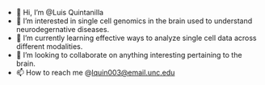 - 👋 Hi, I’m @Luis Quintanilla
- 👀 I’m interested in single cell genomics in the brain used to understand neurodegernative diseases.
- 🌱 I’m currently learning effective ways to analyze single cell data across different modalities.
- 💞️ I’m looking to collaborate on anything interesting pertaining to the brain.
- 📫 How to reach me @lquin003@email.unc.edu

<!---
lquin003/lquin003 is a ✨ special ✨ repository because its `README.md` (this file) appears on your GitHub profile.
You can click the Preview link to take a look at your changes.
--->
